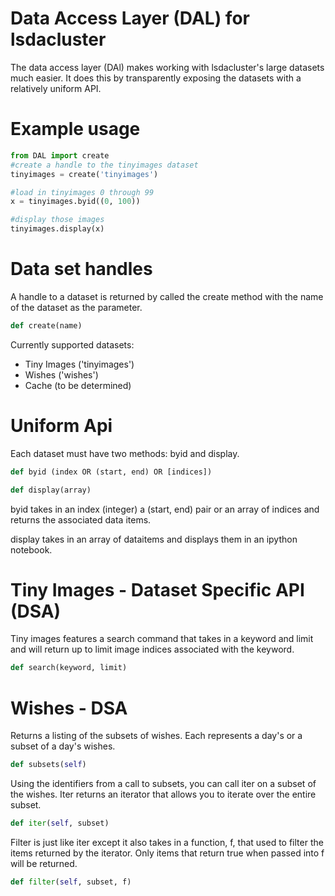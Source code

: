 Data Access Layer (DAL) for lsdacluster
=======================================

The data access layer (DAl) makes working with lsdacluster's large datasets much easier.  It does this by transparently exposing the datasets with a relatively uniform API.

Example usage
=============

```python
from DAL import create
#create a handle to the tinyimages dataset
tinyimages = create('tinyimages')

#load in tinyimages 0 through 99
x = tinyimages.byid((0, 100))

#display those images
tinyimages.display(x)
```

Data set handles
================

A handle to a dataset is returned by called the create method with the name of the dataset as the parameter.

```python
def create(name)
```

Currently supported datasets:

* Tiny Images ('tinyimages')
* Wishes ('wishes')
* Cache (to be determined)

Uniform Api
===========

Each dataset must have two methods: byid and display.

```python
def byid (index OR (start, end) OR [indices])

def display(array)
```

byid takes in an index (integer) a (start, end) pair or an array of indices and returns the associated data items.

display takes in an array of dataitems and displays them in an ipython notebook.

Tiny Images - Dataset Specific API (DSA)
========================================

Tiny images features a search command that takes in a keyword and limit and will return up to limit image indices associated with the keyword.

```python
def search(keyword, limit)
```

Wishes - DSA
============

Returns a listing of the subsets of wishes.  Each represents a day's or a subset of a day's wishes.

```python
def subsets(self)
```

Using the identifiers from a call to subsets, you can call iter on a subset of the wishes.  Iter returns an iterator that allows you to iterate over the entire subset.

```python
def iter(self, subset)
```

Filter is just like iter except it also takes in a function, f, that used to filter the items returned by the iterator.  Only items that return true when passed into f will be returned.

```python
def filter(self, subset, f)
```


